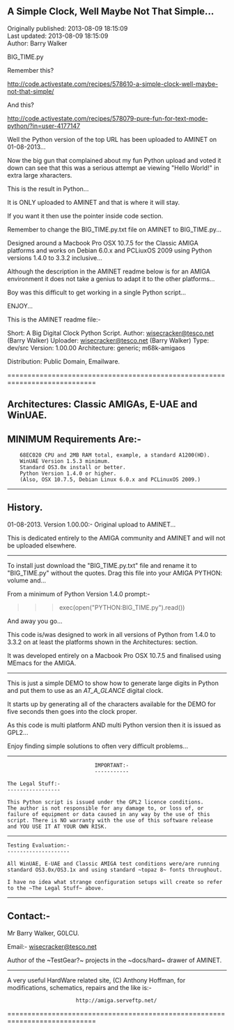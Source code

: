 ## A Simple Clock, Well Maybe Not That Simple...  
Originally published: 2013-08-09 18:15:09  
Last updated: 2013-08-09 18:15:09  
Author: Barry Walker  
  
BIG_TIME.py

Remember this?

http://code.activestate.com/recipes/578610-a-simple-clock-well-maybe-not-that-simple/

And this?

http://code.activestate.com/recipes/578079-pure-fun-for-text-mode-python/?in=user-4177147

Well the Python version of the top URL has been uploaded to AMINET on 01-08-2013...

Now the big gun that complained about my fun Python upload and voted it down can see
that this was a serious attempt ae viewing "Hello World!" in extra large xharacters.

This is the result in Python...

It is ONLY uploaded to AMINET and that is where it will stay.

If you want it then use the pointer inside code section.

Remember to change the BIG_TIME.py.txt file on AMINET to BIG_TIME.py...

Designed around a Macbook Pro OSX 10.7.5 for the Classic AMIGA platforms and works
on Debian 6.0.x and PCLiuxOS 2009 using Python versions 1.4.0 to 3.3.2 inclusive...

Although the description in the AMINET readme below is for an AMIGA environment it does
not take a genius to adapt it to the other platforms...

Boy was this difficult to get working in a single Python script...

ENJOY...

This is the AMINET readme file:-

Short:        A Big Digital Clock Python Script.
Author:       wisecracker@tesco.net (Barry Walker)
Uploader:     wisecracker@tesco.net (Barry Walker)
Type:         dev/src
Version:      1.00.00
Architecture: generic; m68k-amigaos

Distribution: Public Domain, Emailware.

============================================================================

Architectures: Classic AMIGAs, E-UAE and WinUAE.
------------------------------------------------

  MINIMUM Requirements Are:-
  --------------------------

        68EC020 CPU and 2MB RAM total, example, a standard A1200(HD).
        WinUAE Version 1.5.3 minimum. 
        Standard OS3.0x install or better.
        Python Version 1.4.0 or higher.
        (Also, OSX 10.7.5, Debian Linux 6.0.x and PCLinuxOS 2009.)

----------------------------------------------------------------------------

History.
--------

01-08-2013.
Version 1.00.00:- Original upload to AMINET...

This is dedicated entirely to the AMIGA community and AMINET and will not
be uploaded elsewhere.

----------------------------------------------------------------------------

To install just download the "BIG_TIME.py.txt" file and rename it to
"BIG_TIME.py" without the quotes. Drag this file into your AMIGA PYTHON:
volume and...

From a minimum of Python Version 1.4.0 prompt:-

>>> exec(open("PYTHON:BIG_TIME.py").read())<CR>

And away you go...

This code is/was designed to work in all versions of Python from 1.4.0
to 3.3.2 on at least the platforms shown in the Architectures: section.

It was developed entirely on a Macbook Pro OSX 10.7.5 and finalised using
MEmacs for the AMIGA.

----------------------------------------------------------------------------

This is just a simple DEMO to show how to generate large digits in Python
and put them to use as an _AT_A_GLANCE_ digital clock.

It starts up by generating all of the characters available for the DEMO
for five seconds then goes into the clock proper.

As this code is multi platform AND multi Python version then it is issued
as GPL2...

Enjoy finding simple solutions to often very difficult problems...

----------------------------------------------------------------------------

                                IMPORTANT:-
                                -----------

    The Legal Stuff:-
    -----------------

    This Python script is issued under the GPL2 licence conditions.
    The author is not responsible for any damage to, or loss of, or
    failure of equipment or data caused in any way by the use of this
    script. There is NO warranty with the use of this software release
    and YOU USE IT AT YOUR OWN RISK.

----------------------------------------------------------------------------

    Testing Evaluation:-
    --------------------

    All WinUAE, E-UAE and Classic AMIGA test conditions were/are running
    standard OS3.0x/OS3.1x and using standard ~topaz 8~ fonts throughout.

    I have no idea what strange configuration setups will create so refer
    to the ~The Legal Stuff~ above.

----------------------------------------------------------------------------

   Contact:-
   ---------

   Mr Barry Walker, G0LCU.

   Email:-     wisecracker@tesco.net

   Author of the ~TestGear?~ projects in the ~docs/hard~ drawer of AMINET.

----------------------------------------------------------------------------

   A very useful HardWare related site, (C) Anthony Hoffman, for
   modifications, schematics, repairs and the like is:-

                          http://amiga.serveftp.net/

============================================================================
